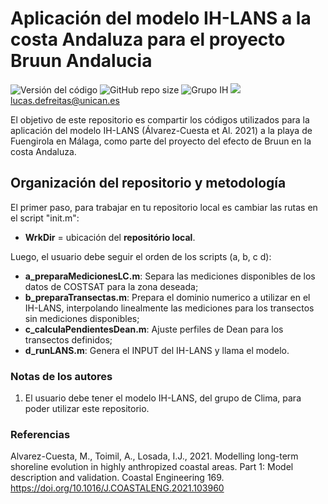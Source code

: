 # Aplicación del modelo IH-LANS a la costa Andaluza para el proyecto Bruun Andalucia 

![Versión del código](https://img.shields.io/badge/Version-0.0.1-brightgreen)
![GitHub repo size](https://img.shields.io/github/repo-size/IHCantabria/BruunAndaluciaIHLANS)
![Grupo IH](https://img.shields.io/badge/Grupo-Costas-blue)
![](https://img.shields.io/badge/%C2%BFDudas%3F-M%C3%A1ndame%20un%20correo-orange) <lucas.defreitas@unican.es>

El objetivo de este repositorio es compartir los códigos utilizados para la aplicación del modelo IH-LANS (Álvarez-Cuesta et Al. 2021) a la playa de Fuengirola en Málaga, como parte del proyecto del efecto de Bruun en la costa Andaluza.

## Organización del repositorio y metodología

El primer paso, para trabajar en tu repositorio local es cambiar las rutas en el script "init.m": 
  - **WrkDir** = ubicación del **repositório local**.
  
Luego, el usuario debe seguir el orden de los scripts (a, b, c d):
  - **a_preparaMedicionesLC.m**: Separa las mediciones disponibles de los datos de COSTSAT para la zona deseada;
  - **b_preparaTransectas.m**: Prepara el dominio numerico a utilizar en el IH-LANS, interpolando linealmente las mediciones para los transectos sin mediciones disponibles;
  - **c_calculaPendientesDean.m**: Ajuste perfiles de Dean para los transectos definidos;
  - **d_runLANS.m**: Genera el INPUT del IH-LANS y llama el modelo.
  
### Notas de los autores

1. El usuario debe tener el modelo IH-LANS, del grupo de Clima, para poder utilizar este repositorio.

### Referencias

Alvarez-Cuesta, M., Toimil, A., Losada, I.J., 2021. Modelling long-term shoreline evolution in highly anthropized coastal areas. Part 1: Model description and validation. Coastal Engineering 169. https://doi.org/10.1016/J.COASTALENG.2021.103960

